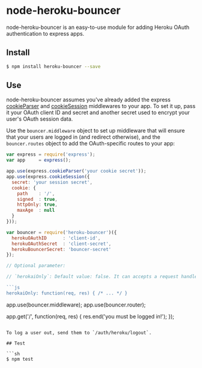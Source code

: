 # node-heroku-bouncer

node-heroku-bouncer is an easy-to-use module for adding Heroku OAuth
authentication to express apps.

## Install

```sh
$ npm install heroku-bouncer --save
```

## Use

node-heroku-bouncer assumes you've already added the express
[cookieParser][cookieParser] and [cookieSession][cookieSession] middlewares to
your app. To set it up, pass it your OAuth client ID and secret and another
secret used to encrypt your user's OAuth session data.

Use the `bouncer.middleware` object to set up middleware that will ensure that
your users are logged in (and redirect otherwise), and the `bouncer.routes`
object to add the OAuth-specific routes to your app:

```javascript
var express = require('express');
var app     = express();

app.use(express.cookieParser('your cookie secret'));
app.use(express.cookieSession({
  secret: 'your session secret',
  cookie: {
    path    : '/',
    signed  : true,
    httpOnly: true,
    maxAge  : null
  }
}));

var bouncer = require('heroku-bouncer')({
  herokuOAuthID      : 'client-id',
  herokuOAuthSecret  : 'client-secret',
  herokuBouncerSecret: 'bouncer-secret'
});

// Optional parameter:

// `herokaiOnly`: Default value: false. It can accepts a request handler:

```js
herokaiOnly: function(req, res) { /* ... */ }
```

app.use(bouncer.middleware);
app.use(bouncer.router);

app.get('/', function(req, res) {
  res.end('you must be logged in!');
});
```

To log a user out, send them to `/auth/heroku/logout`.

## Test

```sh
$ npm test
```

[cookieParser]:  http://expressjs.com/3x/api.html#cookieParser
[cookieSession]: http://expressjs.com/3x/api.html#cookieSession
